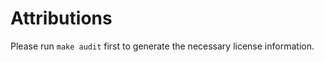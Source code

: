 # Attributions

[//]: # (This file is generated by make docs from reports/licenses.json)

Please run `make audit` first to generate the necessary license information.
